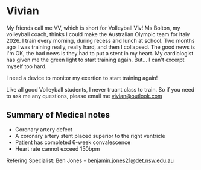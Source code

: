 # Vivian
My friends call me VV, which is short for Volleyball Viv! Ms Bolton, my volleyball coach, thinks I could make the Australian Olympic team for Italy 2026. I train every morning, during recess and lunch at school. Two months ago I was training really, really hard, and then I collapsed. The good news is I'm OK, the bad news is they had to put a stent in my heart. My cardiologist has given me the green light to start training again. But... I can't excerpt myself too hard. 

I need a device to monitor my exertion to start training again!

Like all good Volleyball students, I never truant class to train. So if you need to ask me any questions, please email me vivian@outlook.com

## Summary of Medical notes
- Coronary artery defect
- A coronary artery stent placed superior to the right ventricle
- Patient has completed 6-week convalescence
- Heart rate cannot exceed 150bpm

Refering Specialist: Ben Jones - benjamin.jones21@det.nsw.edu.au